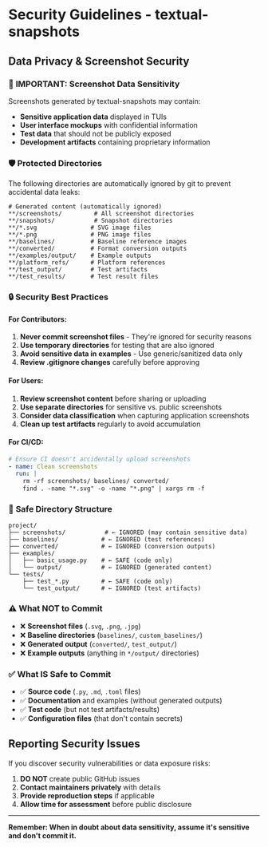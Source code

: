 # Security Guidelines - textual-snapshots

## Data Privacy & Screenshot Security

### 🚨 **IMPORTANT**: Screenshot Data Sensitivity

Screenshots generated by textual-snapshots may contain:
- **Sensitive application data** displayed in TUIs
- **User interface mockups** with confidential information  
- **Test data** that should not be publicly exposed
- **Development artifacts** containing proprietary information

### 🛡️ **Protected Directories**

The following directories are automatically ignored by git to prevent accidental data leaks:

```
# Generated content (automatically ignored)
**/screenshots/         # All screenshot directories
**/snapshots/           # Snapshot directories  
**/*.svg               # SVG image files
**/*.png               # PNG image files
**/baselines/          # Baseline reference images
**/converted/          # Format conversion outputs
**/examples/output/    # Example outputs
**/platform_refs/      # Platform references
**/test_output/        # Test artifacts
**/test_results/       # Test result files
```

### 🔒 **Security Best Practices**

#### **For Contributors:**
1. **Never commit screenshot files** - They're ignored for security reasons
2. **Use temporary directories** for testing that are also ignored
3. **Avoid sensitive data in examples** - Use generic/sanitized data only
4. **Review .gitignore changes** carefully before approving

#### **For Users:**
1. **Review screenshot content** before sharing or uploading
2. **Use separate directories** for sensitive vs. public screenshots
3. **Consider data classification** when capturing application screenshots
4. **Clean up test artifacts** regularly to avoid accumulation

#### **For CI/CD:**
```yaml
# Ensure CI doesn't accidentally upload screenshots
- name: Clean screenshots
  run: |
    rm -rf screenshots/ baselines/ converted/
    find . -name "*.svg" -o -name "*.png" | xargs rm -f
```

### 📁 **Safe Directory Structure**

```
project/
├── screenshots/           # ← IGNORED (may contain sensitive data)
├── baselines/            # ← IGNORED (test references)  
├── converted/            # ← IGNORED (conversion outputs)
├── examples/
│   ├── basic_usage.py    # ← SAFE (code only)
│   └── output/           # ← IGNORED (generated content)
└── tests/
    ├── test_*.py         # ← SAFE (code only)
    └── test_output/      # ← IGNORED (test artifacts)
```

### ⚠️ **What NOT to Commit**

- ❌ **Screenshot files** (`.svg`, `.png`, `.jpg`)
- ❌ **Baseline directories** (`baselines/`, `custom_baselines/`)
- ❌ **Generated output** (`converted/`, `test_output/`)
- ❌ **Example outputs** (anything in `*/output/` directories)

### ✅ **What IS Safe to Commit**

- ✅ **Source code** (`.py`, `.md`, `.toml` files)
- ✅ **Documentation** and examples (without generated outputs)
- ✅ **Test code** (but not test artifacts/results)
- ✅ **Configuration files** (that don't contain secrets)

## Reporting Security Issues

If you discover security vulnerabilities or data exposure risks:

1. **DO NOT** create public GitHub issues
2. **Contact maintainers privately** with details
3. **Provide reproduction steps** if applicable
4. **Allow time for assessment** before public disclosure

---

**Remember: When in doubt about data sensitivity, assume it's sensitive and don't commit it.**